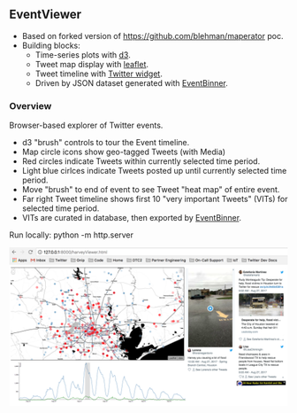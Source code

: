 
## EventViewer

* Based on forked version of https://github.com/blehman/maperator poc. 
* Building blocks:
  * Time-series plots with [d3](http://d3js.org/).
  * Tweet map display with [leaflet](http://leafletjs.com/).
  * Tweet timeline with [Twitter widget](https://dev.twitter.com/web/javascript/loading).
  * Driven by JSON dataset generated with [EventBinner](https://github.com/jimmoffitt/SocialFlood/tree/master/EventBinner).

### Overview

Browser-based explorer of Twitter events. 

+ d3 "brush" controls to tour the Event timeline. 
+ Map circle icons show geo-tagged Tweets (with Media)
 + Red circles indicate Tweets within currently selected time period.
 + Light blue cirlces indicate Tweets posted up until currently selected time period.
 + Move "brush" to end of event to see Tweet "heat map" of entire event.
+ Far right Tweet timeline shows first 10 "very important Tweets" (VITs) for selected time period.
 + VITs are curated in database, then exported by [EventBinner](https://github.com/jimmoffitt/SocialFlood/tree/master/EventBinner). 
 
 Run locally: python -m http.server

![](https://raw.githubusercontent.com/jimmoffitt/harveyViewer/master/imgs/eventViewer_v2.png)
